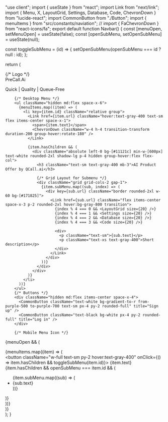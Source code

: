 "use client";
import { useState } from "react";
import Link from "next/link";
import { Menu, X, LayoutGrid, Settings, Database, Code, ChevronDown } from "lucide-react";
import CommonButton from "./Button";
import { menuItems } from "src/constants/naviation";
// import { FaChevronDown } from "react-icons/fa";
export default function Navbar() {
  const [menuOpen, setMenuOpen] = useState(false);
  const [openSubMenu, setOpenSubMenu] = useState(null);

  const toggleSubMenu = (id) => {
    setOpenSubMenu(openSubMenu === id ? null : id);
  };

  return (
    <nav className="bg-gradient-to-r from-[#12002b] to-[#1a0033] text-white py-4">
      <div className="container mx-auto flex justify-between items-center px-6 md:px-10">
        {/* Logo */}
        <div className="flex items-center space-x-4">
          <Link href="/">
            <div className="text-white font-bold text-xl flex items-center">
              <span className="text-blue-400">PreCall</span>.Ai
            </div>
            <p className="text-[10px] text-gray-400">Quick | Quality | Queue-Free</p>
          </Link>
        </div>

        {/* Desktop Menu */}
        <ul className="hidden md:flex space-x-6">
          {menuItems.map((item) => (
            <li key={item.id} className="relative group">
              <Link href={item.url} className="hover:text-gray-400 text-sm flex items-center space-x-1">
                <span>{item.text}</span>
                <ChevronDown className="w-4 h-4 transition-transform duration-200 group-hover:rotate-180" />
              </Link>

              {item.hasChildren && (
                <div className="absolute left-0 bg-[#11121c] min-w-[600px] text-white rounded-2xl shadow-lg p-4 hidden group-hover:flex flex-col">
                  <h3 className="text-sm text-gray-400 mb-3">AI Product Offer by QCall.ai</h3>

                  {/* Grid Layout for Submenu */}
                  <div className="grid grid-cols-2 gap-1">
                    {item.subMenu.map((sub, index) => (
                      <div key={sub.url} className="border rounded-2xl w-60 bg-[#171825]">
                        <Link href={sub.url} className="flex items-center space-x-3 p-2 rounded-2xl hover:bg-gray-800 transition">
                          {index % 4 === 0 && <LayoutGrid size={20} />}
                          {index % 4 === 1 && <Settings size={20} />}
                          {index % 4 === 2 && <Database size={20} />}
                          {index % 4 === 3 && <Code size={20} />}

                          <div>
                            <p className="text-sm">{sub.text}</p>
                            <p className="text-xs text-gray-400">Short description</p>
                          </div>
                        </Link>
                      </div>
                    ))}
                  </div>
                </div>
              )}
            </li>
          ))}
        </ul>
        {/* Buttons */}
        <div className="hidden md:flex items-center space-x-4">
          <CommonButton className="text-white bg-gradient-to-r from-purple-500 to-purple-700 text-sm px-4 py-2 rounded-full" title="Sign up" />
          <CommonButton className="text-black bg-white px-4 py-2 rounded-full" title="Log in" />
        </div>

        {/* Mobile Menu Icon */}
  {menuOpen && (
        <div className="md:hidden flex flex-col items-center bg-[#12002b] py-4 space-y-4">
          {menuItems.map((item) => (
            <div key={item.id} className="w-full text-center">
              <button className="w-full text-sm py-2 hover:text-gray-400" onClick={() => item.hasChildren && toggleSubMenu(item.id)}>
                {item.text}
              </button>
              {item.hasChildren && openSubMenu === item.id && (
                <ul className="bg-[#1a0033] text-white py-2">
                  {item.subMenu.map((sub) => (
                    <li key={sub.url} className="py-2">
                      <Link href={sub.url} className="hover:text-gray-400">
                        {sub.text}
                      </Link>
                    </li>
                  ))}
                </ul>
              )}
            </div>
          ))}
          <CommonButton className="text-white bg-gradient-to-r from-purple-500 to-purple-700 text-sm px-4 py-2 rounded-full" title="Sign up" />
          <CommonButton className="text-black bg-white px-4 py-2 rounded-full" title="Log in" />
        </div>
      )}  
    </nav>
  );
}


